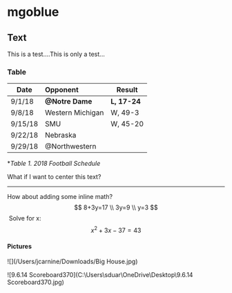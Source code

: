 # mgoblue

## Text
This is a test....This is only a test...
### Table

| Date    | Opponent         | Result       |
| ------- | :--------------- | ------------ |
| 9/1/18  | **@Notre Dame**  | **L, 17-24** |
| 9/8/18  | Western Michigan | W, 49-3      |
| 9/15/18 | SMU              | W, 45-20     |
| 9/22/18 | Nebraska         |              |
| 9/29/18 | @Northwestern    |              |

**Table 1.  2018 Football Schedule*



What if I want to center this text?

------

How about adding some inline math?
$$
8+3y=17 \\
3y=9 \\
y=3
$$
​	Solve for x:
$$
x^2+3x-37=43
$$


#### Pictures

![](/Users/jcarnine/Downloads/Big House.jpg)





![9.6.14 Scoreboard370](C:\Users\sduar\OneDrive\Desktop\9.6.14 Scoreboard370.jpg)